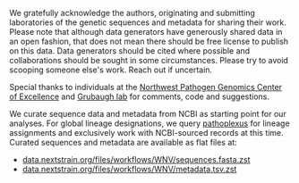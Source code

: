 We gratefully acknowledge the authors, originating and submitting laboratories of the genetic sequences and metadata for sharing their work. Please note that although data generators have generously shared data in an open fashion, that does not mean there should be free license to publish on this data. Data generators should be cited where possible and collaborations should be sought in some circumstances. Please try to avoid scooping someone else's work. Reach out if uncertain.

Special thanks to individuals at the [Northwest Pathogen Genomics Center of Excellence](https://github.com/NW-PaGe) and [Grubaugh lab](https://grubaughlab.com/) for comments, code and suggestions.

We curate sequence data and metadata from NCBI as starting point for our analyses. For global lineage designations, we query [pathoplexus](https://pathoplexus.org/) for lineage assignments and exclusively work with NCBI-sourced records at this time. Curated sequences and metadata are available as flat files at:

* [data.nextstrain.org/files/workflows/WNV/sequences.fasta.zst](https://data.nextstrain.org/files/workflows/WNV/sequences.fasta.zst)
* [data.nextstrain.org/files/workflows/WNV/metadata.tsv.zst](https://data.nextstrain.org/files/workflows/WNV/metadata.tsv.zst)
